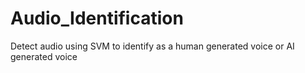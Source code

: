 # Audio_Identification
Detect audio using SVM to identify as a human generated voice or AI generated voice
